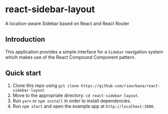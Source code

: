 # react-sidebar-layout
A location-aware Sidebar based on React and React Router

## Introduction
This application provides a simple interface for a `Sidebar` navigation system which makes use of the React Compound Component pattern.

## Quick start
1.  Clone this repo using `git clone https://github.com/riourbana/react-sidebar-layout`
2.  Move to the appropriate directory: `cd react-sidebar-layout`.
3.  Run `yarn` or `npm install` in order to install dependencies.
4.  Run `npm start` and open the example app at `http://localhost:3000`.